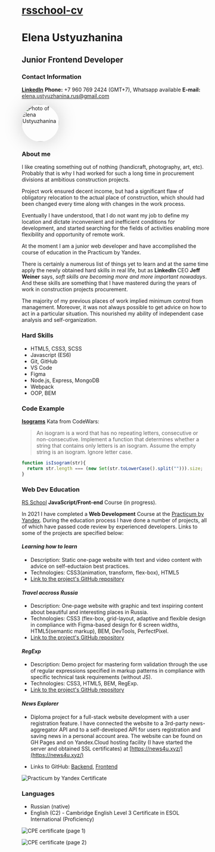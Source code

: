 # [rsschool-cv](https://github.com/ustyuzhanina/rsschool-cv)

# **Elena Ustyuzhanina**

## Junior Frontend Developer
 
### **Contact Information**
**[LinkedIn](https://www.linkedin.com/in/elena-ustyuzhanina/)**
**Phone:** +7 960 769 2424 (GMT+7), Whatsapp available
**E-mail:** elena.ustyuzhanina.rus@gmail.com

<img src="./images/author-photo.jpg" style="width: 100px; border-radius: 50%; box-shadow: 0 0 50px #ccc;" alt="Photo of Elena Ustyuzhanina">

### **About me**
I like creating something out of nothing (handicraft, photography, art, etc). Probably that is why I had worked for such a long time in procurement divisions at ambitious construction projects.

Project work ensured decent income, but had a significant flaw of obligatory relocation to the actual place of construction, which should had been changed every time along with changes in the work process.

Eventually I have understood, that I do not want my job to define my location and dictate inconvenient and inefficient conditions for development, and started searching for the fields of activities enabling more flexibility and opportunity of remote work.

At the moment I am a junior web developer and have accomplished the course of education in the Practicum by Yandex.

There is certainly a numerous list of things yet to learn and at the same time apply the newly obtained hard skills in real life, but as **LinkedIn** CEO **Jeff Weiner** says, *soft skills are becoming more and more important nowadays*. And these skills are something that I have mastered during the years of work in construction projects procurement.

The majority of my previous places of work implied minimum control from management. Moreover, it was not always possible to get advice on how to act in a particular situation. This nourished my ability of independent case analysis and self-organization.

### **Hard Skills**
- HTML5, CSS3, SCSS
- Javascript (ES6)
- Git, GitHub
- VS Code
- Figma
- Node.js, Express, MongoDB
- Webpack
- OOP, BEM

### **Code Example**
[**Isograms**](https://www.codewars.com/kata/isograms) Kata from CodeWars:

>An isogram is a word that has no repeating letters, consecutive or non-consecutive. Implement a function that determines whether a string that contains only letters is an isogram. Assume the empty string is an isogram. Ignore letter case.

```javascript
function isIsogram(str){
  return str.length === (new Set(str.toLowerCase().split(""))).size;
}
```

### **Web Dev Education**
[RS School](https://rs.school/) **JavaScript/Front-end** Course (in progress).

In 2021 I have completed a **Web Development** Course at the [Practicum by Yandex](https://practicum.yandex.ru/).
During the education process I have done a number of projects, all of which have passed code review by experienced developers. Links to some of the projects are specified below:

#### __*Learning how to learn*__
  - Description: Static one-page website with text and video content with advice on self-eductaion best practices.
  - Technologies: CSS3(animation, transform, flex-box), HTML5
  - [Link to the project's GitHub repository](https://github.com/ustyuzhanina/sprint-02-to-learn-how-to-learn)

#### __*Travel accross Russia*__
  - Description: One-page website with graphic and text inspiring content about beautiful and interesting places in Russia.
  - Technologies: CSS3 (flex-box, grid-layout, adaptive and flexible design in compliance with Figma-based design for 6 screen widths, HTML5(semantic markup), BEM, DevTools, PerfectPixel.
  - [Link to the project's GitHub repository](https://github.com/ustyuzhanina/sprint-4-adaptive-css)

#### __*RegExp*__
  - Description: Demo project for mastering form validation through the use of regular expressions specified in markup patterns in compliance with specific technical task requirements (without JS).
  - Technologies: CSS3, HTML5, BEM, RegExp.
  - [Link to the project's GitHub repository](https://github.com/ustyuzhanina/sprint-10-validation)

#### __*News Explorer*__
  - Diploma project for a full-stack website development with a user registration feature. I have connected the website to a 3rd-party news-aggregator API and to a self-developed API for users registration and saving news in a personal account area. The website can be found on GH Pages and on Yandex.Cloud hosting facility (I have started the server and obtained SSL certificates) at [https://news4u.xyz/](https://news4u.xyz/)

  - Links to GitHub: [Backend](https://github.com/ustyuzhanina/news-explorer-api), [Frontend](https://github.com/ustyuzhanina/news-explorer-frontend)

![Practicum by Yandex Certificate](./images/yandex-certificate.png)

### **Languages**
- Russian (native)
- English (C2) - Cambridge English Level 3 Certificate in ESOL International (Proficiency) 

![CPE certificate (page 1)](./images/cpe-page-1.jpg)

![CPE certificate (page 2)](./images/cpe-page-2.jpg)
